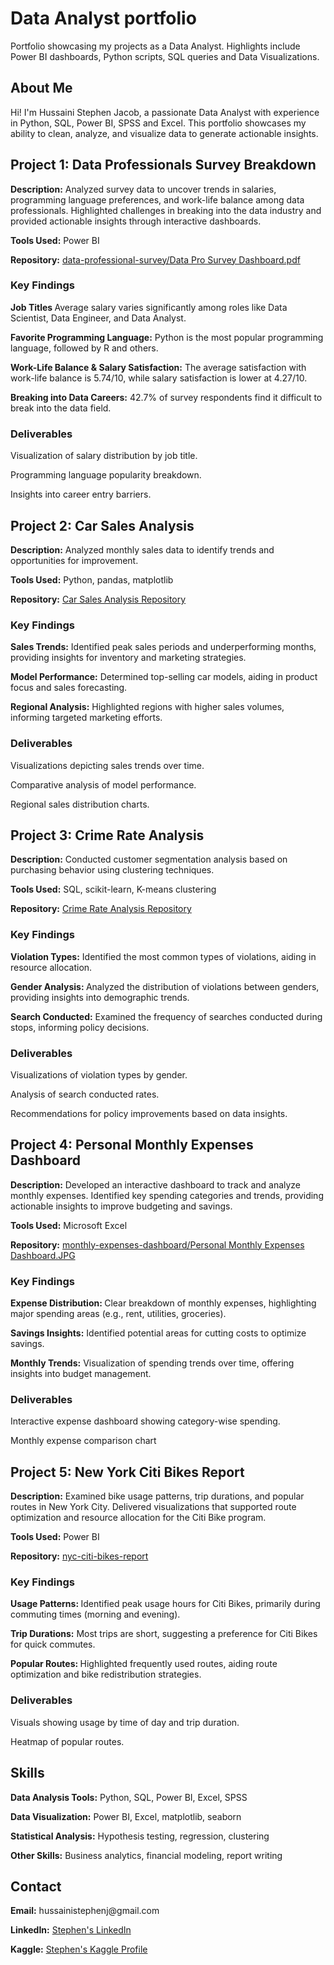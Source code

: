 # Data Analyst portfolio
Portfolio showcasing my projects as a Data Analyst. Highlights include Power BI dashboards, Python scripts, SQL queries and Data Visualizations.

<h2>About Me</h2>
<p>Hi! I'm Hussaini Stephen Jacob, a passionate Data Analyst with experience in Python, SQL, Power BI, SPSS and Excel. This portfolio showcases my ability to clean, analyze, and visualize data to generate actionable insights.</p>


<div class="project-container">
<h2>Project 1: Data Professionals Survey Breakdown</h2>
    <p><strong>Description:</strong> Analyzed survey data to uncover trends in salaries, programming language preferences, and work-life balance among data professionals. Highlighted challenges in breaking into the data industry and provided actionable insights through interactive dashboards. </p>
    <p><strong>Tools Used:</strong> Power BI</p>
    <p><strong>Repository:</strong> <a href="">data-professional-survey/Data Pro Survey Dashboard.pdf</a></p>
   <h3><strong> Key Findings</strong></h3>
      <p><strong>Job Titles </strong> Average salary varies significantly among roles like Data Scientist, Data Engineer, and Data Analyst.</p>
      <p><strong>Favorite Programming Language:</strong> Python is the most popular programming language, followed by R and others.
      <p><strong>Work-Life Balance & Salary Satisfaction:</strong> The average satisfaction with work-life balance is 5.74/10, while salary satisfaction is lower at 4.27/10.</p>     
      <p><strong>Breaking into Data Careers:</strong> 42.7% of survey respondents find it difficult to break into the data field.</p>
   <h3><strong>Deliverables</strong></h3>
      <p>Visualization of salary distribution by job title.</p>
      <p>Programming language popularity breakdown.</p>
        <p>Insights into career entry barriers.</p>
</div>

<div class="project-container">
    <h2>Project 2: Car Sales Analysis</h2>
    <p><strong>Description:</strong> Analyzed monthly sales data to identify trends and opportunities for improvement.</p>
    <p><strong>Tools Used:</strong> Python, pandas, matplotlib</p>
    <p><strong>Repository:</strong> <a href="https://www.kaggle.com/code/stephenhussaini/cars-data">Car Sales Analysis Repository</a></p>
    <h3><strong> Key Findings</strong></h3>
      <p><strong>Sales Trends:</strong> Identified peak sales periods and underperforming months, providing insights for inventory and marketing strategies.</p>
      <p><strong> Model Performance:</strong> Determined top-selling car models, aiding in product focus and sales forecasting.</p>
      <p><strong>Regional Analysis:</strong> Highlighted regions with higher sales volumes, informing targeted marketing efforts. </p>
  <h3><strong>Deliverables</strong></h3>
  <p>Visualizations depicting sales trends over time.</p>
  <p>Comparative analysis of model performance.</p>
  <p>Regional sales distribution charts.</p>
</div>
<div class="project-container">
    <h2>Project 3: Crime Rate Analysis</h2>
    <p><strong>Description:</strong> Conducted customer segmentation analysis based on purchasing behavior using clustering techniques.</p>
    <p><strong>Tools Used:</strong> SQL, scikit-learn, K-means clustering</p>
    <p><strong>Repository:</strong> <a href="https://www.kaggle.com/code/stephenhussaini/police-data-survey">Crime Rate Analysis Repository</a></p>
   <h3><strong> Key Findings</strong></h3>
      <p><strong>Violation Types:</strong> Identified the most common types of violations, aiding in resource allocation.</p>
      <p><strong> Gender Analysis: </strong> Analyzed the distribution of violations between genders, providing insights into demographic trends.</p>
      <p><strong>Search Conducted:</strong> Examined the frequency of searches conducted during stops, informing policy decisions. </p>
  <h3><strong>Deliverables</strong></h3>
    <p>Visualizations of violation types by gender.</p>
    <p>Analysis of search conducted rates.</p>
    <p>Recommendations for policy improvements based on data insights.</p>
</div>

<div class="project-container">
<h2>Project 4: Personal Monthly Expenses Dashboard</h2>
    <p><strong>Description:</strong> Developed an interactive dashboard to track and analyze monthly expenses. Identified key spending categories and trends, providing actionable insights to improve budgeting and savings.

 </p>
    <p><strong>Tools Used:</strong> Microsoft Excel</p>
    <p><strong>Repository:</strong> <a href="">monthly-expenses-dashboard/Personal Monthly Expenses Dashboard.JPG</a></p>
   <h3><strong> Key Findings</strong></h3>
      <p><strong> Expense Distribution: </strong> Clear breakdown of monthly expenses, highlighting major spending areas (e.g., rent, utilities, groceries).</p>
      <p><strong> Savings Insights:</strong> Identified potential areas for cutting costs to optimize savings.</p>
      <p><strong> Monthly Trends:</strong> Visualization of spending trends over time, offering insights into budget management.</p>
  <h3><strong>Deliverables</strong></h3>
  <p>Interactive expense dashboard showing category-wise spending.</p>
  <p>Monthly expense comparison chart</p>

  
</div>
<div class="project-container">
<h2>Project 5: New York Citi Bikes Report</h2>
    <p><strong>Description:</strong> Examined bike usage patterns, trip durations, and popular routes in New York City. Delivered visualizations that supported route optimization and resource allocation for the Citi Bike program. </p>
    <p><strong>Tools Used:</strong> Power BI</p>
    <p><strong>Repository:</strong> <a href="">nyc-citi-bikes-report</a></p>
   <h3><strong> Key Findings</strong></h3>
      <p> <strong>Usage Patterns: </strong> Identified peak usage hours for Citi Bikes, primarily during commuting times (morning and evening).</p>
      <p><strong>Trip Durations:</strong> Most trips are short, suggesting a preference for Citi Bikes for quick commutes.</p>
      <p><strong> Popular Routes: </strong> Highlighted frequently used routes, aiding route optimization and bike redistribution strategies. </p>
    
  <h3><strong>Deliverables</strong></h3>
  <p>Visuals showing usage by time of day and trip duration.</p>
  <p>Heatmap of popular routes.</p>

  
</div>

<h2><strong>Skills</strong></h2>
<p><strong> Data Analysis Tools:</strong> Python, SQL, Power BI, Excel, SPSS</p>
<p><strong>Data Visualization:</strong> Power BI, Excel, matplotlib, seaborn</p>
<p><strong>Statistical Analysis:</strong> Hypothesis testing, regression, clustering</p>
<p><strong>Other Skills:</strong> Business analytics, financial modeling, report writing</p>



<h2><strong>Contact</strong></h2>
<p><strong>Email:</strong> hussainistephenj@gmail.com</p>
<p><strong>LinkedIn:</strong> <a href="https://www.linkedin.com/in/stephen-hussaini-067740260/" > Stephen's LinkedIn</a></p>
<p><strong>Kaggle:</strong> <a href="https://www.kaggle.com/stephenhussaini)" >Stephen's Kaggle Profile </a><p>
